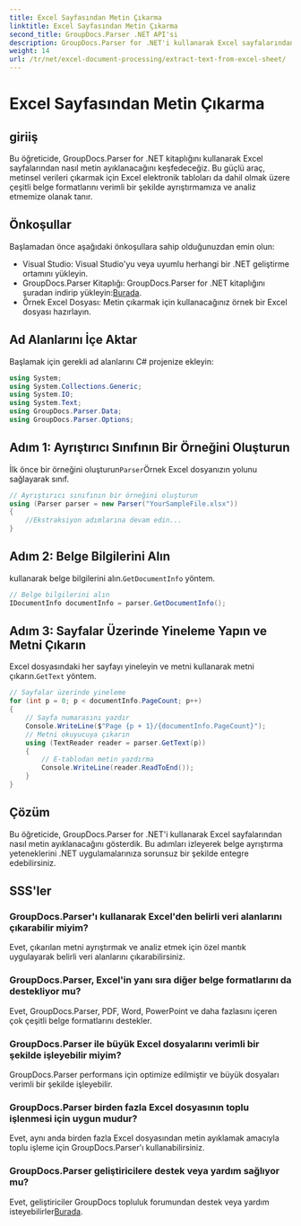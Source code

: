 ```yaml
---
title: Excel Sayfasından Metin Çıkarma
linktitle: Excel Sayfasından Metin Çıkarma
second_title: GroupDocs.Parser .NET API'si
description: GroupDocs.Parser for .NET'i kullanarak Excel sayfalarından nasıl metin ayıklayacağınızı öğrenin. Etkili metin çıkarma için basit adımlar.
weight: 14
url: /tr/net/excel-document-processing/extract-text-from-excel-sheet/
---
```


# Excel Sayfasından Metin Çıkarma

## giriiş
Bu öğreticide, GroupDocs.Parser for .NET kitaplığını kullanarak Excel sayfalarından nasıl metin ayıklanacağını keşfedeceğiz. Bu güçlü araç, metinsel verileri çıkarmak için Excel elektronik tabloları da dahil olmak üzere çeşitli belge formatlarını verimli bir şekilde ayrıştırmamıza ve analiz etmemize olanak tanır.
## Önkoşullar
Başlamadan önce aşağıdaki önkoşullara sahip olduğunuzdan emin olun:
- Visual Studio: Visual Studio'yu veya uyumlu herhangi bir .NET geliştirme ortamını yükleyin.
-  GroupDocs.Parser Kitaplığı: GroupDocs.Parser for .NET kitaplığını şuradan indirip yükleyin:[Burada](https://releases.groupdocs.com/parser/net/).
- Örnek Excel Dosyası: Metin çıkarmak için kullanacağınız örnek bir Excel dosyası hazırlayın.

## Ad Alanlarını İçe Aktar
Başlamak için gerekli ad alanlarını C# projenize ekleyin:
```csharp
using System;
using System.Collections.Generic;
using System.IO;
using System.Text;
using GroupDocs.Parser.Data;
using GroupDocs.Parser.Options;
```
## Adım 1: Ayrıştırıcı Sınıfının Bir Örneğini Oluşturun
 İlk önce bir örneğini oluşturun`Parser`Örnek Excel dosyanızın yolunu sağlayarak sınıf.
```csharp
// Ayrıştırıcı sınıfının bir örneğini oluşturun
using (Parser parser = new Parser("YourSampleFile.xlsx"))
{
    //Ekstraksiyon adımlarına devam edin...
}
```
## Adım 2: Belge Bilgilerini Alın
 kullanarak belge bilgilerini alın.`GetDocumentInfo` yöntem.
```csharp
// Belge bilgilerini alın
IDocumentInfo documentInfo = parser.GetDocumentInfo();
```
## Adım 3: Sayfalar Üzerinde Yineleme Yapın ve Metni Çıkarın
 Excel dosyasındaki her sayfayı yineleyin ve metni kullanarak metni çıkarın.`GetText` yöntem.
```csharp
// Sayfalar üzerinde yineleme
for (int p = 0; p < documentInfo.PageCount; p++)
{
    // Sayfa numarasını yazdır
    Console.WriteLine($"Page {p + 1}/{documentInfo.PageCount}");
    // Metni okuyucuya çıkarın
    using (TextReader reader = parser.GetText(p))
    {
        // E-tablodan metin yazdırma
        Console.WriteLine(reader.ReadToEnd());
    }
}
```

## Çözüm
Bu öğreticide, GroupDocs.Parser for .NET'i kullanarak Excel sayfalarından nasıl metin ayıklanacağını gösterdik. Bu adımları izleyerek belge ayrıştırma yeteneklerini .NET uygulamalarınıza sorunsuz bir şekilde entegre edebilirsiniz.

## SSS'ler
### GroupDocs.Parser'ı kullanarak Excel'den belirli veri alanlarını çıkarabilir miyim?
Evet, çıkarılan metni ayrıştırmak ve analiz etmek için özel mantık uygulayarak belirli veri alanlarını çıkarabilirsiniz.
### GroupDocs.Parser, Excel'in yanı sıra diğer belge formatlarını da destekliyor mu?
Evet, GroupDocs.Parser, PDF, Word, PowerPoint ve daha fazlasını içeren çok çeşitli belge formatlarını destekler.
### GroupDocs.Parser ile büyük Excel dosyalarını verimli bir şekilde işleyebilir miyim?
GroupDocs.Parser performans için optimize edilmiştir ve büyük dosyaları verimli bir şekilde işleyebilir.
### GroupDocs.Parser birden fazla Excel dosyasının toplu işlenmesi için uygun mudur?
Evet, aynı anda birden fazla Excel dosyasından metin ayıklamak amacıyla toplu işleme için GroupDocs.Parser'ı kullanabilirsiniz.
### GroupDocs.Parser geliştiricilere destek veya yardım sağlıyor mu?
 Evet, geliştiriciler GroupDocs topluluk forumundan destek veya yardım isteyebilirler[Burada](https://forum.groupdocs.com/c/parser/17).